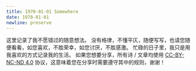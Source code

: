 ```yaml
---
title: 1970-01-01 Somewhere
date: 1970-01-01
newline: preserve
---
```


这里记录了我不愿错过的随意想法。
没有格律，不懂平仄，随便写写，也请您随便看看，如您喜欢，不胜荣幸，如您讨厌，不胜感激。
忙碌的日子里，我只是用我喜欢的方式记录我的生活。
如果您想要分享，所有诗 / 文章均使用 [CC-BY-NC-ND 4.0](https://creativecommons.org/licenses/by-nc-nd/4.0/deed.zh) 协议，这意味着您在分享时需要遵守其中的规则，谢谢！
